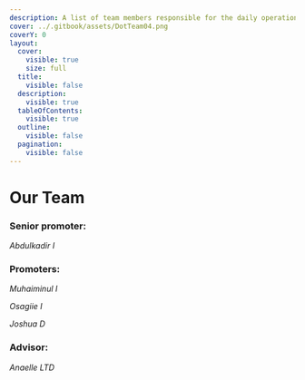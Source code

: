 ```yaml
---
description: A list of team members responsible for the daily operations of Dot.alert().
cover: ../.gitbook/assets/DotTeam04.png
coverY: 0
layout:
  cover:
    visible: true
    size: full
  title:
    visible: false
  description:
    visible: true
  tableOfContents:
    visible: true
  outline:
    visible: false
  pagination:
    visible: false
---
```


# Our Team

### Senior promoter:

_Abdulkadir I_



### Promoters:

_Muhaiminul  I_

_Osagiie I_

_Joshua D_



### Advisor:

_Anaelle LTD_

